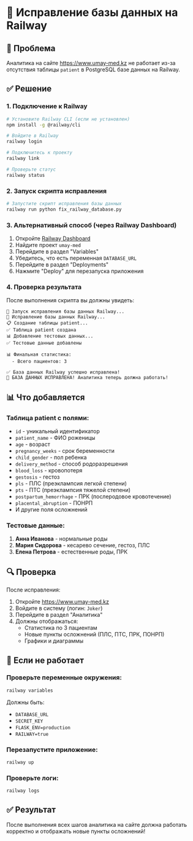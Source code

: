 # 🔧 Исправление базы данных на Railway

## 🚨 Проблема
Аналитика на сайте https://www.umay-med.kz не работает из-за отсутствия таблицы `patient` в PostgreSQL базе данных на Railway.

## ✅ Решение

### 1. Подключение к Railway

```bash
# Установите Railway CLI (если не установлен)
npm install -g @railway/cli

# Войдите в Railway
railway login

# Подключитесь к проекту
railway link

# Проверьте статус
railway status
```

### 2. Запуск скрипта исправления

```bash
# Запустите скрипт исправления базы данных
railway run python fix_railway_database.py
```

### 3. Альтернативный способ (через Railway Dashboard)

1. Откройте [Railway Dashboard](https://railway.app)
2. Найдите проект `umay-med`
3. Перейдите в раздел "Variables"
4. Убедитесь, что есть переменная `DATABASE_URL`
5. Перейдите в раздел "Deployments"
6. Нажмите "Deploy" для перезапуска приложения

### 4. Проверка результата

После выполнения скрипта вы должны увидеть:

```
🚀 Запуск исправления базы данных Railway...
🔧 Исправление базы данных Railway...
📋 Создание таблицы patient...
✅ Таблица patient создана
📊 Добавление тестовых данных...
✅ Тестовые данные добавлены

📊 Финальная статистика:
  - Всего пациентов: 3

✅ База данных Railway успешно исправлена!
🎉 БАЗА ДАННЫХ ИСПРАВЛЕНА! Аналитика теперь должна работать!
```

## 📊 Что добавляется

### Таблица patient с полями:
- `id` - уникальный идентификатор
- `patient_name` - ФИО роженицы
- `age` - возраст
- `pregnancy_weeks` - срок беременности
- `child_gender` - пол ребенка
- `delivery_method` - способ родоразрешения
- `blood_loss` - кровопотеря
- `gestosis` - гестоз
- `pls` - ПЛС (преэклампсия легкой степени)
- `pts` - ПТС (преэклампсия тяжелой степени)
- `postpartum_hemorrhage` - ПРК (послеродовое кровотечение)
- `placental_abruption` - ПОНРП
- И другие поля осложнений

### Тестовые данные:
1. **Анна Иванова** - нормальные роды
2. **Мария Сидорова** - кесарево сечение, гестоз, ПЛС
3. **Елена Петрова** - естественные роды, ПРК

## 🔍 Проверка

После исправления:

1. Откройте https://www.umay-med.kz
2. Войдите в систему (логин: `Joker`)
3. Перейдите в раздел "Аналитика"
4. Должны отображаться:
   - Статистика по 3 пациентам
   - Новые пункты осложнений (ПЛС, ПТС, ПРК, ПОНРП)
   - Графики и диаграммы

## 🚨 Если не работает

### Проверьте переменные окружения:
```bash
railway variables
```

Должны быть:
- `DATABASE_URL`
- `SECRET_KEY`
- `FLASK_ENV=production`
- `RAILWAY=true`

### Перезапустите приложение:
```bash
railway up
```

### Проверьте логи:
```bash
railway logs
```

## ✅ Результат

После выполнения всех шагов аналитика на сайте должна работать корректно и отображать новые пункты осложнений!
